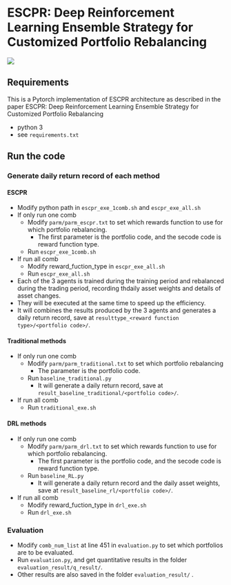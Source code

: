 # ESCPR: Deep Reinforcement Learning Ensemble Strategy for Customized Portfolio Rebalancing

![](https://i.imgur.com/POJPaSm.png)

## Requirements
This is a Pytorch implementation of ESCPR architecture as described in the paper ESCPR: Deep Reinforcement Learning Ensemble Strategy for Customized Portfolio Rebalancing
* python 3
* see `requirements.txt`

## Run the code
### Generate daily return record of each method
#### ESCPR
* Modify python path in `escpr_exe_1comb.sh` and `escpr_exe_all.sh`
* If only run one comb
    * Modify `parm/parm_escpr.txt` to set which rewards function to use for which portfolio rebalancing.
        * The first parameter is the portfolio code, and the secode code is reward function type.
    * Run `escpr_exe_1comb.sh`
* If run all comb
    * Modify reward_fuction_type in `escpr_exe_all.sh`
    * Run `escpr_exe_all.sh`
* Each of the 3 agents is trained during the training period and rebalanced during the trading period, recording thdaily asset weights and details of asset changes.
* They will be executed at the same time to speed up the efficiency.
* It will combines the results produced by the 3 agents and generates a daily return record, save at `resulttype_<reward function type>/<portfolio code>/`.

#### Traditional methods
* If only run one comb
    * Modify `parm/parm_traditional.txt` to set which portfolio rebalancing
        * The parameter is the portfolio code.
    * Run `baseline_traditional.py`
        * It will generate a daily return record, save at `result_baseline_traditional/<portfolio code>/`.
* If run all comb
    * Run `traditional_exe.sh`
#### DRL methods
* If only run one comb
    * Modify `parm/parm_drl.txt` to set which rewards function to use for which portfolio rebalancing.
        * The first parameter is the portfolio code, and the secode code is reward function type.
    * Run `baseline_RL.py`
        * It will generate a daily return record and the daily asset weights, save at `result_baseline_rl/<portfolio code>/`.
* If run all comb
    * Modify reward_fuction_type in `drl_exe.sh`
    * Run `drl_exe.sh`
### Evaluation
* Modify `comb_num_list` at line 451 in `evaluation.py` to set which portfolios are to be evaluated.
* Run `evaluation.py`, and get quantitative results in the folder `evaluation_result/q_result/`.
* Other results are also saved in the folder `evaluation_result/` .